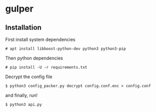 # gulper

## Installation

First install system dependencies

```
# apt install libboost-python-dev python3 python3-pip
```

Then python dependencies

```
# pip install -U -r requirements.txt
```

Decrypt the config file

```
$ python3 config_packer.py decrypt config.conf.enc > config.conf
```

and finally, run!

```
$ python3 api.py
```

